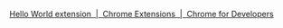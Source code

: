 [Hello World extension  |  Chrome Extensions  |  Chrome for Developers](https://developer.chrome.com/docs/extensions/get-started/tutorial/hello-world)